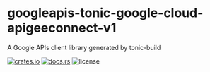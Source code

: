# googleapis-tonic-google-cloud-apigeeconnect-v1

A Google APIs client library generated by tonic-build

[![crates.io](https://img.shields.io/crates/v/googleapis-tonic-google-cloud-apigeeconnect-v1)](https://crates.io/crates/googleapis-tonic-google-cloud-apigeeconnect-v1)
[![docs.rs](https://img.shields.io/docsrs/googleapis-tonic-google-cloud-apigeeconnect-v1)](https://docs.rs/googleapis-tonic-google-cloud-apigeeconnect-v1)
![license](https://img.shields.io/crates/l/googleapis-tonic-google-cloud-apigeeconnect-v1)
